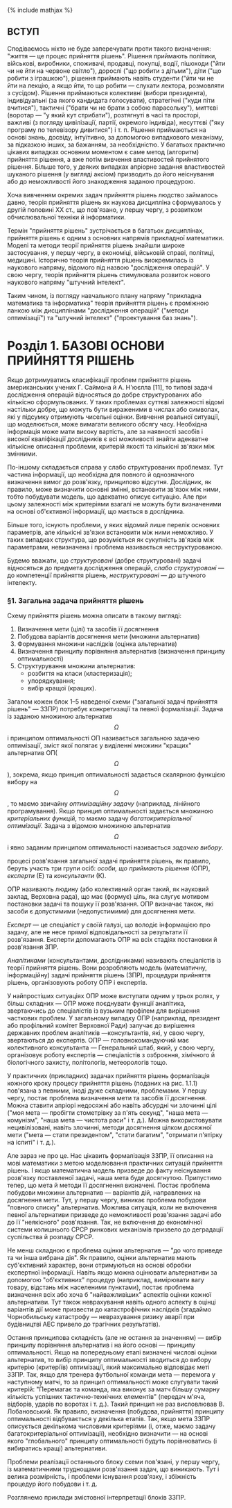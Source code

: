 {% include mathjax %}

## ВСТУП

Сподіваємось ніхто не буде заперечувати проти такого визначення:
"життя &mdash; це процес прийняття рішень". Рішення приймають політики,
військові, виробники, споживачі, продавці, покупці, водії, пішоходи
("йти чи не йти на червоне світло"), дорослі ("що робити з дітьми"), діти
("що робити з іграшкою"), рішення приймають навіть студенти ("йти чи
не йти на лекцію, а якщо йти, то що робити &mdash; слухати лектора, розмовляти з сусідом). Рішення приймаються колективні (вибори президента),
індивідуальні (за якого кандидата голосувати), стратегічні ("куди піти
вчитися"), тактичні ("брати чи не брати з собою парасольку"), миттєві
(воротар &mdash; "у який кут стрибати"), розтягнуті в часі та просторі, важливі (з погляду цивілізації, партії, окремого індивіда), несуттєві ("яку програму по телевізору дивитися") і т. п. Рішення приймаються на основі
знань, досвіду, інтуїтивно, за допомогою випадкового механізму, за
підказкою інших, за бажанням, за необхідністю. У багатьох практично
цікавих випадках основним моментом є саме метод (алгоритм) прийняття рішення, а вже потім вивчення властивостей прийнятого рішення. Більше того, у деяких випадках апріорне задання властивостей
шуканого рішення (у вигляді аксіом) призводить до його неіснування
або до неможливості його знаходження заданою процедурою.

Хоча вивченням окремих задач прийняття рішень людство займалось давно, теорія прийняття рішень як наукова дисципліна сформувалось у другій половині ХХ ст., що пов'язано, у першу чергу, з розвитком обчислювальної техніки й інформатики.

Термін "прийняття рішень" зустрічається в багатьох дисциплінах,
прийняття рішень є одним з основних напрямів прикладної математики. Моделі та методи теорії прийняття рішень знайшли широке застосування, у першу чергу, в економіці, військовій справі, політиці,
медицині. Історично теорія прийняття рішень виокремилась із наукового напряму, відомого під назвою "дослідження операцій". У свою
чергу, теорія прийняття рішень стимулювала розвиток нового наукового напряму "штучний інтелект".

Таким чином, із погляду навчального плану напряму "прикладна
математика та інформатика" теорія прийняття рішень є проміжною
ланкою між дисциплінами "дослідження операцій" ("методи оптимізації") та "штучний інтелект" ("проектування баз знань").

# Розділ 1. БАЗОВІ ОСНОВИ ПРИЙНЯТТЯ РІШЕНЬ

Якщо дотримуватись класифікації проблем прийняття рішень
американських учених Г. Саймона й А. Н'юєлла [11], то типові задачі дослідження операцій відносяться до добре структурованих
або кількісно сформульованих. У таких проблемах суттєві залежності відомі настільки добре, що можуть бути вираженими в числах
або символах, які у підсумку отримують чисельні оцінки. Вивчення
реальної ситуації, що моделюється, може вимагати великого обсягу
часу. Необхідна інформація може мати високу вартість, але за наявності засобів і високої кваліфікації дослідників є всі можливості
знайти адекватне кількісне описання проблеми, критерій якості та
кількісні зв'язки між змінними.

По-іншому складається справа у слабо структурованих проблемах.
Тут частина інформації, що необхідна для повного й однозначного визначення вимог до розв'язку, принципово відсутня. Дослідник, як правило, може визначити основні змінні, встановити зв'язок між ними,
тобто побудувати модель, що адекватно описує ситуацію. Але при цьому залежності між критеріями взагалі не можуть бути визначеними на
основі об'єктивної інформації, що мається в дослідника.

Більше того, існують проблеми, у яких відомий лише перелік основних параметрів, але кількісні зв'язки встановити між ними неможливо.
У таких випадках структура, що розуміється як сукупність зв'язків між
параметрами, невизначена і проблема називається неструктурованою.

Будемо вважати, що _структуровані_ (добре структуровані) задачі
відносяться до предмета дослідження операцій, _слабо структуровані_
&mdash; до компетенції прийняття рішень, _неструктуровані_ &mdash; до штучного
інтелекту.

### &sect;1. Загальна задача прийняття рішень

Схему прийняття рішень можна описати в такому вигляді:

1. Визначення мети (цілі) та засобів її досягнення
2. Побудова варіантів досягнення мети (множини альтернатив)
3. Формування множини наслідків (оцінка альтернатив)
4. Визначення принципу порівняння альтернатив (визначення принципу оптимальності)
5. Структурування множини альтернатив:
	- розбиття на класи (кластеризація);
	- упорядкування;
	- вибір кращої (кращих).

Загалом кожен блок 1&ndash;5 наведеної схеми ("загальної задачі прийняття рішень" &mdash; ЗЗПР) потребує конкретизації та певної формалізації.
Задача із заданою множиною альтернатив $$\Omega$$ і принципом оптимальності ОП називається загальною задачею оптимізації, зміст якої полягає у виділенні множини "кращих" альтернатив ОП($$\Omega$$), зокрема, якщо
принцип оптимальності задається скалярною функцією вибору на $$\Omega$$,
то маємо звичайну _оптимізаційну задачу_ (наприклад, лінійного програмування). Якщо принцип оптимальності задається множиною
_критеріальних функцій_, то маємо задачу _багатокритеріальної оптимізації_. Задача з відомою множиною альтернатив $$\Omega$$ і явно заданим
принципом оптимальності називається _задачею вибору_.

процесі розв'язання загальної задачі прийняття рішень, як правило, беруть участь три групи осіб: _особи, що приймають рішення_
(ОПР), _експерти_ (Е) та _консультанти_ (К).

ОПР називають людину (або колективний орган такий, як науковий
заклад, Верховна рада), що має (формує) ціль, яка слугує мотивом постановки задачі та пошуку її розв'язання. ОПР визначає також, які засоби є допустимими (недопустимими) для досягнення мети.

_Експерт_ &mdash; це спеціаліст у своїй галузі, що володіє інформацією про
задачу, але не несе прямої відповідальності за результати її розв'язання. Експерти допомагають ОПР на всіх стадіях постановки й розв'язання ЗПР.

_Аналітиками_ (консультантами, дослідниками) називають спеціалістів із теорії прийняття рішень. Вони розробляють модель (математичну, інформаційну) задачі прийняття рішень (ЗПР), процедури прийняття рішень, організовують роботу ОПР і експертів.

У найпростіших ситуаціях ОПР може виступати одним у трьох ролях, у більш складних &mdash; ОПР може поєднувати функції аналітика, звертаючись до спеціалістів із вузьким профілем для вирішення часткових проблем. У загальному випадку ОПР (наприклад, президент або
профільний комітет Верховної Ради) залучає до вирішення державних
проблем аналітиків &mdash;консультантів, які, у свою чергу, звертаються до
експертів. ОПР &mdash; головнокомандуючий має колективного консультанта &mdash; Генеральний штаб, який, у свою чергу, організовує роботу експертів &mdash; спеціалістів з озброєння, хімічного й біологічного захисту, політологів, метеорологів тощо.

У практичних (прикладних) задачах прийняття рішень формалізація
кожного кроку процесу прийняття рішень (поданих на рис. 1.1.1) пов'язана з певними, іноді дуже складними, проблемами. У першу чергу, постає проблема визначення мети та засобів її досягнення. Можна ставити
апріорі недосяжні або навіть абсурдні чи злочинні цілі ("моя мета &mdash; пробігти стометрівку за п'ять секунд", "наша мета &mdash; комунізм", "наша мета &mdash;
чистота раси" і т. д.). Можна використовувати нецивілізовані, навіть
злочинні, методи досягнення цілком досяжної мети ("мета &mdash; стати
президентом", "стати багатим", "отримати п'ятірку на іспиті" і т. д.).

Але зараз не про це. Нас цікавить формалізація ЗЗПР, її описання
на мові математики з метою моделювання практичних ситуацій прийняття рішень. І якщо математична модель призведе до факту неіснування розв'язку поставленої задачі, наша мета буде досягнутою.
Припустимо тепер, що мета й методи її досягнення визначені. Постає
проблема побудови множини альтернатив &mdash; варіантів дій, направлених на досягнення мети. Тут, у першу чергу, виникає проблема побудови "повного списку" альтернатив. Можлива ситуація, коли не включення певної альтернативи призведе до неможливості розв'язання задачі або до її "неякісного" розв'язання. Так, не включення до економічної системи колишнього СРСР ринкових механізмів призвело до деградації суспільства й розпаду СРСР.

Не менш складною є проблема оцінки альтернатив &mdash; "до чого приведе та чи інша вибрана дія". Як правило, оцінки альтернатив мають
суб'єктивний характер, вони отримуються на основі обробки експертної інформації. Навіть якщо можна оцінювати альтернативи за допомогою "об'єктивних" процедур (наприклад, вимірювати вагу товару, відстань між населеними пунктами), постає проблема визначення
всіх або хоча б "найважливіших" аспектів оцінки кожної альтернативи. Тут також неврахування навіть одного аспекту в оцінці варіантів
дії може призвести до катастрофічних наслідків (згадаймо Чорнобильську катастрофу &mdash; неврахування ризику аварії при будівництві
АЕС привело до трагічних результатів).

Остання принципова складність (але не остання за значенням) &mdash; вибір принципу порівняння альтернатив і на його основі &mdash; принципу оптимальності. Якщо на попередньому етапі визначені числові оцінки
альтернатив, то вибір принципу оптимальності зводиться до вибору
критерію (критеріїв) оптимізації, який максимально відповідає меті
ЗЗПР. Так, якщо для тренера футбольної команди мета &mdash; перемога у
наступному матчі, то за принцип оптимальності може слугувати такий
критерій: "Перемагає та команда, яка виконує за матч більшу сумарну
кількість успішних тактично-технічних елементів" (передач м'яча, відборів, ударів по воротах і т. д.). Такий принцип не раз висловлював
В. Лобановський. Як правило, визначення (побудова, прийняття) принципу оптимальності відбувається у декілька етапів. Так, якщо мета
ЗЗПР описується декількома числовими критеріями (і, отже, маємо задачу багатокритеріальної оптимізації), необхідно визначити &mdash; на основі
якого "глобального" принципу оптимальності будуть порівнюватись (і
вибиратись кращі) альтернативи.

Проблеми реалізації останнього блоку схеми пов'язані, у першу чергу, із математичними труднощами розв'язання задач, що виникають.
Тут і велика розмірність, і проблеми існування розв'язку, і збіжність
процедур його побудови і т. д.

Розглянемо приклади змістовної інтерпретації блоків ЗЗПР.